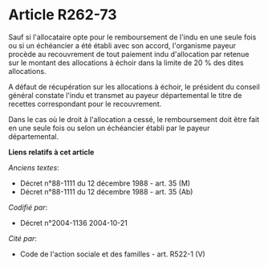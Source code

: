 # Article R262-73

Sauf si l'allocataire opte pour le remboursement de l'indu en une seule fois ou si un échéancier a été établi avec son
accord, l'organisme payeur procède au recouvrement de tout paiement indu d'allocation par retenue sur le montant des
allocations à échoir dans la limite de 20 % des dites allocations.

A défaut de récupération sur les allocations à échoir, le président du conseil général constate l'indu et transmet au payeur
départemental le titre de recettes correspondant pour le recouvrement.

Dans le cas où le droit à l'allocation a cessé, le remboursement doit être fait en une seule fois ou selon un échéancier
établi par le payeur départemental.

**Liens relatifs à cet article**

_Anciens textes_:

  - Décret n°88-1111 du 12 décembre 1988 - art. 35 (M)
  - Décret n°88-1111 du 12 décembre 1988 - art. 35 (Ab)

_Codifié par_:

  - Décret n°2004-1136 2004-10-21

_Cité par_:

  - Code de l'action sociale et des familles - art. R522-1 (V)
